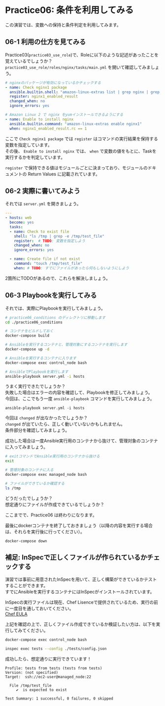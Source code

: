 # Practice06: 条件を利用してみる

この演習では、変数への保持と条件判定を利用してみます。

## 06-1 利用の仕方を見てみる

Practice03(`practice03_use_role`)で、Roleに以下のような記述があったことを覚えているでしょうか？  
`practice03_use_role/roles/nginx/tasks/main.yml` を開いて確認してみましょう。

```yaml
# nginxのパッケージが有効になっているかチェックする
- name: Check nginx1 package
  ansible.builtin.shell: "amazon-linux-extras list | grep nginx | grep enabled"
  register: nginx1_enabled_result
  changed_when: no
  ignore_errors: yes

# Amazon Linux 2 で nginx をyumインストールできるようにする
- name: Enable to install nginx
  ansible.builtin.command: "amazon-linux-extras enable nginx1"
  when: nginx1_enabled_result.rc == 1
```

ここで `Check nginx1 package` では `register` はコマンドの実行結果を保持する変数を指定しています。  
その後、 `Enable to install nginx` では、 `when` で変数の値をもとに、Taskを実行するかを判定しています。

`register` で保持できる値はモジュールごとに決まっており、モジュールのドキュメントの Return Values に記載されています。

## 06-2 実際に書いてみよう

それでは `server.yml` を開きましょう。

```yaml
---
- hosts: web
  become: yes
  tasks:
  - name: Check to exist file
    shell: "ls /tmp | grep -e /tmp/test_file"
    register:  # TODO: 変数を指定しよう
    changed_when: no
    ignore_errors: yes

  - name: Create file if not exist
    command: "touch /tmp/test_file"
    when: # TODO: すでにファイルがあったら何もしないようにしよう
```

2箇所にTODOがあるので、これらを解決しましょう。

## 06-3 Playbookを実行してみる

それでは、実際にPlaybookを実行してみましょう。

```sh
# practice06_conditions のディレクトリに移動します
cd ./practice06_conditions

# コンテナをビルドしておく
docker-compose build

# Ansibleを実行するコンテナと、管理対象にするコンテナを実行します
docker-compose up -d

# Ansibleを実行するコンテナに入ります
docker-compose exec control_node bash

# AnsibleでPlaybookを実行します
ansible-playbook server.yml -i hosts
```

うまく実行できたでしょうか？  
失敗した場合はエラーの内容を確認して、Playbookを修正してみましょう。  
今回は、ここでもう一度 `ansible-playbook` コマンドを実行してみましょう。

```
ansible-playbook server.yml -i hosts
```

今回は `changed` が出なかったでしょうか？  
`changed` が出ていたら、正しく動いていないかもしれません。  
条件部分を確認してみましょう。

成功した場合は一度Ansible実行用のコンテナから抜けて、管理対象のコンテナに入ってみましょう。

```sh
# exitコマンドでAnsible実行用のコンテナから抜ける
exit

# 管理対象のコンテナに入る
docker-compose exec managed_node bash

# ファイルができているか確認する
ls /tmp
```

どうだったでしょうか？  
想定通りにファイルが作成できているでしょうか？

ここまでで、Practice06 は終わりになります。

最後にdockerコンテナを終了しておきましょう（以降の内容を実行する場合は、それらを実行後に行ってください）。

```
docker-compose down
```

## 補足: InSpecで正しくファイルが作られているかチェックする

演習では事前に用意されたInSpecを用いて、正しく構築ができているかテストすることができます。  
すでにAnsibleを実行するコンテナにはInSpecがインストールされています。

InSpecの実行ファイルは現在、Chef Lisenceで提供されているため、実行の前に一度目を通しておいてください。  
[Chef EULA](https://www.chef.io/end-user-license-agreement)

上記を確認の上で、正しくファイル作成できているか検証したい方は、以下を実行してみてください。

```sh
docker-compose exec control_node bash

inspec exec tests --config ./tests/config.json
```

成功したら、想定通りに実行できています！

```
Profile: tests from tests (tests from tests)
Version: (not specified)
Target:  ssh://ec2-user@managed_node:22

  File /tmp/test_file
     ✔  is expected to exist

Test Summary: 1 successful, 0 failures, 0 skipped
```
